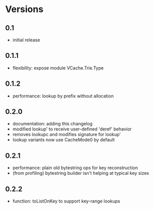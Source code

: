 
# Versions

## 0.1 
* initial release

## 0.1.1 
* flexibility: expose module VCache.Trie.Type

## 0.1.2 
* performance: lookup by prefix without allocation

## 0.2.0
* documentation: adding this changelog
* modified lookup' to receive user-defined 'deref' behavior
 * removes lookupc and modifies signature for lookup'
* lookup variants now use CacheMode0 by default

## 0.2.1
* performance: plain old bytestring ops for key reconstruction 
 * (from profiling) bytestring builder isn't helping at typical key sizes

## 0.2.2
* function: toListOnKey to support key-range lookups

